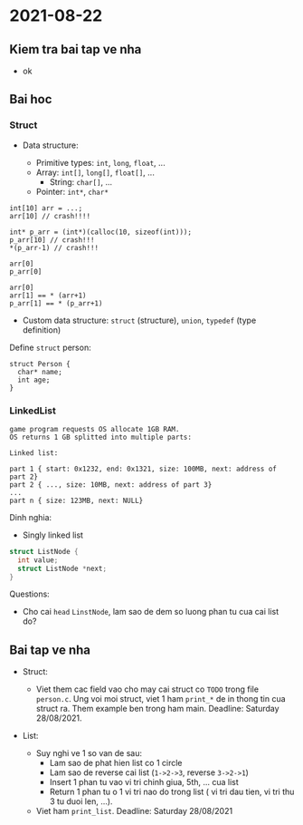 # 2021-08-22

## Kiem tra bai tap ve nha

- ok

## Bai hoc

### Struct

- Data structure:

  - Primitive types: `int`, `long`, `float`, ...
  - Array: `int[]`, `long[]`, `float[]`, ...
    - String: `char[]`, ...
  - Pointer: `int*`, `char*`

```
int[10] arr = ...;
arr[10] // crash!!!!

int* p_arr = (int*)(calloc(10, sizeof(int)));
p_arr[10] // crash!!!
*(p_arr-1) // crash!!!

arr[0]
p_arr[0]

arr[0]
arr[1] == * (arr+1)
p_arr[1] == * (p_arr+1)
```

- Custom data structure: `struct` (structure), `union`, `typedef` (type definition)

Define `struct` person:

```
struct Person {
  char* name;
  int age;
}
```

### LinkedList

```
game program requests OS allocate 1GB RAM.
OS returns 1 GB splitted into multiple parts:

Linked list:

part 1 { start: 0x1232, end: 0x1321, size: 100MB, next: address of part 2}
part 2 { ..., size: 10MB, next: address of part 3}
...
part n { size: 123MB, next: NULL}
```

Dinh nghia:

- Singly linked list

```c
struct ListNode {
  int value;
  struct ListNode *next;
}
```

Questions:

- Cho cai `head` `LinstNode`, lam sao de dem so luong phan tu cua cai list do?

## Bai tap ve nha

- Struct:

  - Viet them cac field vao cho may cai struct co `TODO` trong file `person.c`.
    Ung voi moi struct, viet 1 ham `print_*` de in thong tin cua struct ra.
    Them example ben trong ham main. Deadline: Saturday 28/08/2021.

- List:
  - Suy nghi ve 1 so van de sau:
    - Lam sao de phat hien list co 1 circle
    - Lam sao de reverse cai list (`1->2->3`, reverse `3->2->1`)
    - Insert 1 phan tu vao vi tri chinh giua, 5th, ... cua list
    - Return 1 phan tu o 1 vi tri nao do trong list ( vi tri dau tien, vi tri
      thu 3 tu duoi len, ...).
  - Viet ham `print_list`. Deadline: Saturday 28/08/2021
